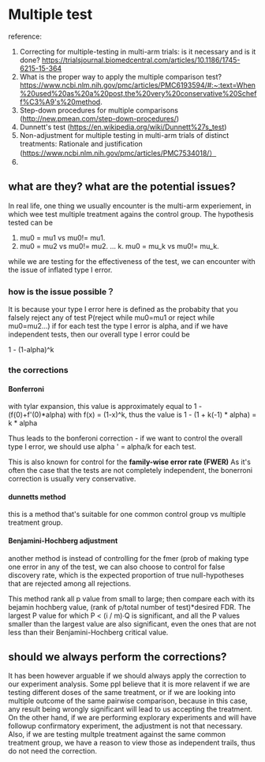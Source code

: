 # Multiple test

reference:
1. Correcting for multiple-testing in multi-arm trials: is it necessary and is it done? https://trialsjournal.biomedcentral.com/articles/10.1186/1745-6215-15-364
2. What is the proper way to apply the multiple comparison test? https://www.ncbi.nlm.nih.gov/pmc/articles/PMC6193594/#:~:text=When%20used%20as%20a%20post,the%20very%20conservative%20Scheff%C3%A9's%20method.
3. Step-down procedures for multiple comparisons (http://new.pmean.com/step-down-procedures/)
4. Dunnett's test (https://en.wikipedia.org/wiki/Dunnett%27s_test)
5. Non-adjustment for multiple testing in multi-arm trials of distinct treatments: Rationale and justification (https://www.ncbi.nlm.nih.gov/pmc/articles/PMC7534018/）
6. 
## what are they? what are the potential issues? 

In real life, one thing we usually encounter is the multi-arm experiement, in which wee test multiple treatment agains
the control group. The hypothesis tested can be

1. mu0 = mu1 vs mu0!= mu1.
2. mu0 = mu2 vs mu0!= mu2.
...
k.  mu0 = mu_k vs mu0!= mu_k.

while we are testing for the effectiveness of the test, we can encounter with the issue of 
inflated type I error.

### how is the issue possible？
It is because your type I error here is defined as the probabity that 
you falsely reject any of test
P(reject while mu0=mu1 or reject while mu0=mu2...)
if for each test the type I error is alpha, and if we have independent tests, then
our overall type I error could be 

1 - (1-alpha)^k

### the corrections

#### Bonferroni
with tylar expansion, this value is approximately equal to 1 - (f(0)+f'(0)*alpha) 
with f(x) = (1-x)^k, thus the value is 1 - (1 + k(-1) * alpha) = k * alpha

Thus leads to the bonferoni correction - if we want to control the overall type I error, 
we should use alpha ' = alpha/k for each test.

This is also known for control for the **family-wise error rate (FWER)**
As it's often the case that the tests are not completely independent, the bonerroni correction is usually very conservative.

#### dunnetts method
this is a method that's suitable for one common control group vs multiple treatment group. 

#### Benjamini-Hochberg adjustment 
another method is instead of controlling for the fmer (prob of making type one error in any
of the test, we can also choose to control for false discovery rate, which is the expected proportion of true null-hypotheses that are rejected
among all rejections. 

This method rank all p value from small to large; then compare each with its bejamin hochberg value,
(rank of p/total number of test)*desired FDR. The largest P value for which P < (i / m)∙Q is significant, 
and all the P values smaller than the largest value are also significant, 
even the ones that are not less than their Benjamini-Hochberg critical value.

## should we always perform the corrections?

It has been however arguable if we should always apply the correction to our experiment analysis. Some ppl believe that
it is more relavent if we are testing different doses of the same treatment, or if we are looking into multiple outcome of
the same pairwise comparison, because in this case, any result being wrongly significant will lead to us accepting the treatment.
On the other hand, if we are performing explorary experiments and will have followup confirmatory experiment, the adjustment is
not that necessary. Also, if we are testing multple treatment against the same common treatment group, we have a reason to
view those as independent trails, thus do not need the correction.

